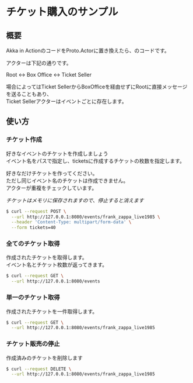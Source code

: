 # チケット購入のサンプル

## 概要

Akka in ActionのコードをProto.Actorに置き換えたら、のコードです。  

アクターは下記の通りです。  

Root <-> Box Office <-> Ticket Seller 

場合によってはTicket SellerからBoxOfficeを経由せずにRootに直接メッセージを送ることもあり、  
Ticket Sellerアクターはイベントごとに存在します。    

## 使い方

### チケット作成

好きなイベントのチケットを作成しましょう  
イベント名をパスで指定し、ticketsに作成するチケットの枚数を指定します。  

好きなだけチケットを作ってください。  
ただし同じイベント名のチケットは作成できません。  
アクターが重複をチェックしています。

*チケットはメモリに保存されますので、停止すると消えます*

```bash
$ curl --request POST \
  --url http://127.0.0.1:8080/events/frank_zappa_live1985 \
  --header 'Content-Type: multipart/form-data' \
  --form tickets=40
```

### 全てのチケット取得

作成されたチケットを取得します。  
イベント名とチケット枚数が返ってきます。

```bash
$ curl --request GET \
  --url http://127.0.0.1:8080/events
```

### 単一のチケット取得

作成されたチケットを一件取得します。  

```bash
$ curl --request GET \
  --url http://127.0.0.1:8080/events/frank_zappa_live1985
```

### チケット販売の停止

作成済みのチケットを削除します

```bash
$ curl --request DELETE \
  --url http://127.0.0.1:8080/events/frank_zappa_live1985
```
